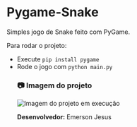 # Pygame-Snake
Simples jogo de Snake feito com PyGame.

Para rodar o projeto:
<ul>
<li>Execute <code>pip install pygame</code></li>
<li>Rode o jogo com <code>python main.py</code></li>

### :camera: Imagem do projeto
![Imagem do projeto em execução](https://i.imgur.com/yO52hJQ.png)

**Desenvolvedor:** Emerson Jesus
